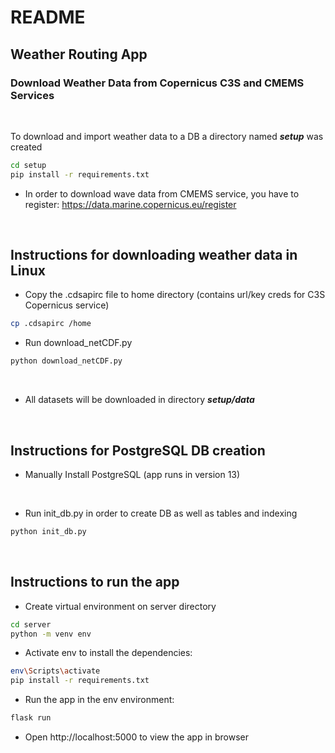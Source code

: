 # README #

## Weather Routing App ##

### Download Weather Data from Copernicus C3S and CMEMS Services ###
<br>

To download and import weather data to a DB a directory named <i><b>setup</i></b> was created

```bash
cd setup
pip install -r requirements.txt 
```

* In order to download wave data from CMEMS service, you have to register: 
https://data.marine.copernicus.eu/register

<br>


## Instructions for downloading weather data in Linux ##

* Copy the .cdsapirc file to home directory (contains url/key creds for C3S Copernicus service)

```bash
cp .cdsapirc /home
```

* Run download_netCDF.py
```bash
python download_netCDF.py
```
<br>

* All datasets will be downloaded in directory <i><b>setup/data</i></b> 

<br>

## Instructions for PostgreSQL DB creation ##

* Manually Install PostgreSQL (app runs in version 13)
</br>

* Run init_db.py in order to create DB as well as tables and indexing

```bash
python init_db.py
```

</br>

## Instructions to run the app ##

* Create virtual environment on server directory

```bash
cd server
python -m venv env
```

* Activate env to install the dependencies:

```bash
env\Scripts\activate
pip install -r requirements.txt 
```

* Run the app in the env environment:

```bash
flask run
```

* Open http://localhost:5000 to view the app in browser

</br>

